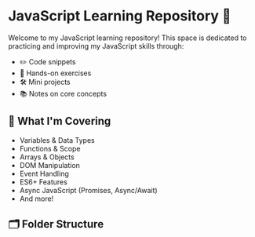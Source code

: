 # JavaScript Learning Repository 🧠

Welcome to my JavaScript learning repository! This space is dedicated to practicing and improving my JavaScript skills through:

- ✏️ Code snippets
- 🧪 Hands-on exercises
- 🛠️ Mini projects
- 📚 Notes on core concepts

## 🚀 What I'm Covering

- Variables & Data Types
- Functions & Scope
- Arrays & Objects
- DOM Manipulation
- Event Handling
- ES6+ Features
- Async JavaScript (Promises, Async/Await)
- And more!

## 🗂️ Folder Structure

